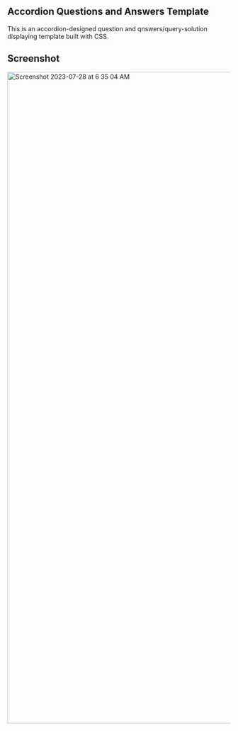 ## Accordion Questions and Answers Template
This is an accordion-designed question and qnswers/query-solution displaying template built with CSS. 


## Screenshot
<img width="1470" alt="Screenshot 2023-07-28 at 6 35 04 AM" src="https://github.com/jaivsh/Dev-Geeks/assets/93859359/7be53f05-f42c-4742-8851-baac44c42b73">
